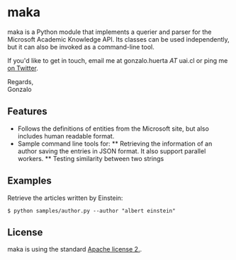 maka
==========

maka is a Python module that implements a querier and parser for the Microsoft Academic Knowledge API.
Its classes can be used independently, but it can also be invoked as a command-line tool.

If you'd like to get in touch, email me at gonzalo.huerta  _AT_ uai.cl or ping me [on Twitter](http://twitter.com/gohucan).

Regards,<br>
Gonzalo

Features
--------

* Follows the definitions of entities from the Microsoft site, but also includes human readable format.
* Sample command line tools for:
  ** Retrieving the information of an author saving the entries in JSON format. It also support parallel workers.
  ** Testing similarity between two strings

Examples
--------

Retrieve the articles written by Einstein:

    $ python samples/author.py --author "albert einstein"

License
-------

maka is using the standard [Apache license 2.](http://www.apache.org/licenses/LICENSE-2.0).